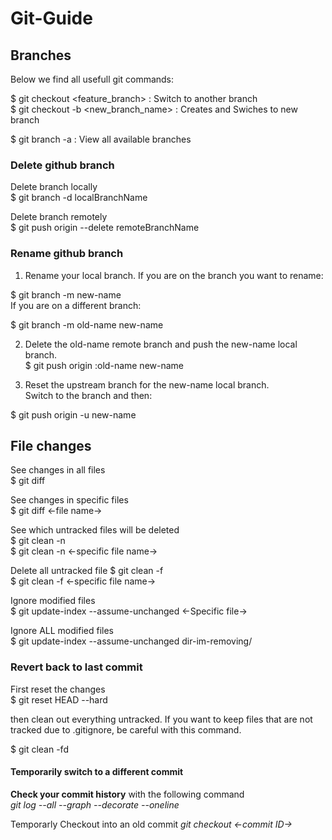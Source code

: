 # Git-Guide

## Branches
Below we find all usefull git commands:

$ git checkout <feature_branch> : Switch to another branch <br>
$ git checkout -b <new_branch_name> : Creates and Swiches to new branch <br>

$ git branch -a : View all available branches <br>

### Delete github branch 

Delete branch locally <br>
$ git branch -d localBranchName

Delete branch remotely <br>
$ git push origin --delete remoteBranchName

### Rename github branch
1. Rename your local branch.
If you are on the branch you want to rename:

$ git branch -m new-name <br>
If you are on a different branch:

$ git branch -m old-name new-name

2. Delete the old-name remote branch and push the new-name local branch. <br>
$ git push origin :old-name new-name

3. Reset the upstream branch for the new-name local branch. <br>
Switch to the branch and then:

$ git push origin -u new-name

## File changes 

See changes in all files <br>
$ git diff

See changes in specific files <br>
$ git diff <-file name->

See which untracked files will be deleted <br>
$ git clean -n <br>
$ git clean -n <-specific file name->

Delete all untracked file
$ git clean -f <br>
$ git clean -f <-specific file name->

Ignore modified files <br>
$ git update-index --assume-unchanged <-Specific file->

Ignore ALL modified files <br>
$ git update-index --assume-unchanged dir-im-removing/

### Revert back to last commit

First reset the changes <br>
$ git reset HEAD --hard

then clean out everything untracked. If you want to keep files that are not tracked due to .gitignore, be careful with this command. <br>

$ git clean -fd

#### Temporarily switch to a different commit 

<b>Check your commit history</b> with the following command <br>
<i> git log --all --graph --decorate --oneline </i>

Temporarly Checkout into an old commit 
<i> git checkout <-commit ID-> </i>




